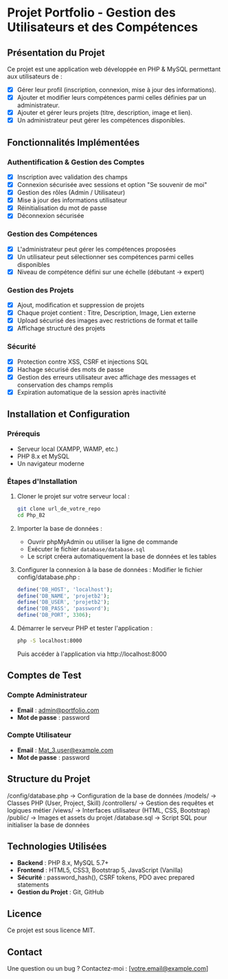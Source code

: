 # Projet Portfolio - Gestion des Utilisateurs et des Compétences

## Présentation du Projet
Ce projet est une application web développée en PHP & MySQL permettant aux utilisateurs de :
- [x] Gérer leur profil (inscription, connexion, mise à jour des informations).
- [x] Ajouter et modifier leurs compétences parmi celles définies par un administrateur.
- [x] Ajouter et gérer leurs projets (titre, description, image et lien).
- [x] Un administrateur peut gérer les compétences disponibles.

## Fonctionnalités Implémentées

### Authentification & Gestion des Comptes
- [x] Inscription avec validation des champs
- [x] Connexion sécurisée avec sessions et option "Se souvenir de moi"
- [x] Gestion des rôles (Admin / Utilisateur)
- [x] Mise à jour des informations utilisateur
- [x] Réinitialisation du mot de passe
- [x] Déconnexion sécurisée

### Gestion des Compétences
- [x] L'administrateur peut gérer les compétences proposées
- [x] Un utilisateur peut sélectionner ses compétences parmi celles disponibles
- [x] Niveau de compétence défini sur une échelle (débutant → expert)

### Gestion des Projets
- [x] Ajout, modification et suppression de projets
- [x] Chaque projet contient : Titre, Description, Image, Lien externe
- [x] Upload sécurisé des images avec restrictions de format et taille
- [x] Affichage structuré des projets

### Sécurité
- [x] Protection contre XSS, CSRF et injections SQL
- [x] Hachage sécurisé des mots de passe
- [x] Gestion des erreurs utilisateur avec affichage des messages et conservation des champs remplis
- [x] Expiration automatique de la session après inactivité

## Installation et Configuration

### Prérequis
- Serveur local (XAMPP, WAMP, etc.)
- PHP 8.x et MySQL
- Un navigateur moderne

### Étapes d'Installation
1. Cloner le projet sur votre serveur local :
   ```bash
   git clone url_de_votre_repo
   cd Php_B2
   ```

2. Importer la base de données :
   - Ouvrir phpMyAdmin ou utiliser la ligne de commande
   - Exécuter le fichier `database/database.sql`
   - Le script créera automatiquement la base de données et les tables

3. Configurer la connexion à la base de données :
   Modifier le fichier config/database.php :
   ```php
   define('DB_HOST', 'localhost');
   define('DB_NAME', 'projetb2');
   define('DB_USER', 'projetb2');
   define('DB_PASS', 'password');
   define('DB_PORT', 3306);
   ```

4. Démarrer le serveur PHP et tester l'application :
   ```bash
   php -S localhost:8000
   ```
   Puis accéder à l'application via http://localhost:8000

## Comptes de Test

### Compte Administrateur
- **Email** : admin@portfolio.com
- **Mot de passe** : password

### Compte Utilisateur
- **Email** : Mat_3.user@example.com
- **Mot de passe** : password

## Structure du Projet

/config/database.php -> Configuration de la base de données
/models/         -> Classes PHP (User, Project, Skill)
/controllers/    -> Gestion des requêtes et logiques métier
/views/          -> Interfaces utilisateur (HTML, CSS, Bootstrap)
/public/         -> Images et assets du projet
/database.sql    -> Script SQL pour initialiser la base de données

## Technologies Utilisées
- **Backend** : PHP 8.x, MySQL 5.7+
- **Frontend** : HTML5, CSS3, Bootstrap 5, JavaScript (Vanilla)
- **Sécurité** : password_hash(), CSRF tokens, PDO avec prepared statements
- **Gestion du Projet** : Git, GitHub

## Licence
Ce projet est sous licence MIT.

## Contact
Une question ou un bug ? Contactez-moi : [votre.email@example.com] 